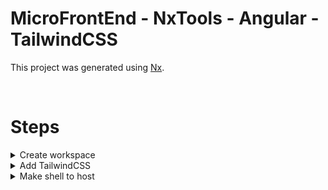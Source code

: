 # MicroFrontEnd - NxTools - Angular - TailwindCSS

This project was generated using [Nx](https://nx.dev).

&nbsp;

# Steps

<details>
&nbsp;
  <summary>Create workspace</summary>
  
  Create workspace with app name shell is important for the second step
  &nbsp;
  ```
npx create-nx-workspace@latest <WORKSPACE_NAME>
```
</details>

<details>
&nbsp;
  <summary>Add TailwindCSS</summary>
  
  Add TailwindCSS (shell is the name of you first generated application)
&nbsp;
```
npx nx generate @nrwl/angular:setup-tailwind shell
```
&nbsp;
Add in "/apps/shell/src/app/app.component.html" this code:

```
<header class="text-gray-600 body-font">
  <div class="container mx-auto flex flex-wrap p-5 flex-col md:flex-row items-center">
    <a class="flex title-font font-medium items-center text-gray-900 mb-4 md:mb-0">
      <span class="ml-3 text-xl text-orange-500 font-bold">MicroFrontEnd</span>
    </a>
    <nav class="md:mr-auto md:ml-4 md:py-1 md:pl-4 md:border-l md:border-gray-400	flex flex-wrap items-center text-base justify-center">
      <a class="mr-5 hover:text-orange-400 hover:cursor-pointer">App 1</a>
      <a class="mr-5 hover:text-orange-400 hover:cursor-pointer">App 2</a>
    </nav>
  </div>
</header>
```

</details>


<details>
&nbsp;
  <summary>Make shell to host</summary>
  
  Transform shell app in host app
&nbsp;
```
npx nx generate @nrwl/angular:setup-mfe --appName=shell --port=0 --mfeType=host --routing --no-interactive --dry-run
```


</details>





